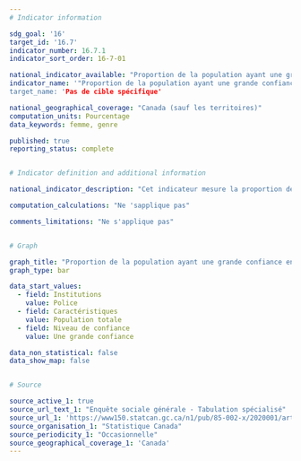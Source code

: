 ```yaml
---
# Indicator information

sdg_goal: '16'
target_id: '16.7'
indicator_number: 16.7.1
indicator_sort_order: 16-7-01

national_indicator_available: "Proportion de la population ayant une grande confiance envers certaines institutions"
indicator_name: '"Proportion de la population ayant une grande confiance envers certaines institutions"
target_name: 'Pas de cible spécifique'

national_geographical_coverage: "Canada (sauf les territoires)"
computation_units: Pourcentage
data_keywords: femme, genre

published: true
reporting_status: complete


# Indicator definition and additional information

national_indicator_description: "Cet indicateur mesure la proportion de la population ayant une grande confiance envers certaines institutions."

computation_calculations: "Ne 'sapplique pas"

comments_limitations: "Ne s'applique pas"


# Graph

graph_title: "Proportion de la population ayant une grande confiance envers certaines institutions"
graph_type: bar

data_start_values:
  - field: Institutions
    value: Police
  - field: Caractéristiques
    value: Population totale
  - field: Niveau de confiance
    value: Une grande confiance

data_non_statistical: false
data_show_map: false


# Source

source_active_1: true
source_url_text_1: "Enquête sociale générale - Tabulation spécialisé"
source_url_1: 'https://www150.statcan.gc.ca/n1/pub/85-002-x/2020001/article/00014/tbl/tbl01-fra.htm'
source_organisation_1: "Statistique Canada"
source_periodicity_1: "Occasionnelle"
source_geographical_coverage_1: 'Canada'
---
```


